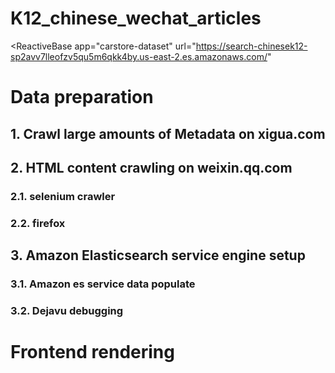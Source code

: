 # K12_chinese_wechat_articles

<ReactiveBase
  app="carstore-dataset"
  url="https://search-chinesek12-sp2avv7lleofzv5qu5m6qkk4by.us-east-2.es.amazonaws.com/"
>

# Data preparation

## 1. Crawl large amounts of Metadata on xigua.com

## 2. HTML content crawling on weixin.qq.com

### 2.1. selenium crawler

### 2.2. firefox

## 3. Amazon Elasticsearch service engine setup

### 3.1. Amazon es service data populate

### 3.2. Dejavu debugging

# Frontend rendering
